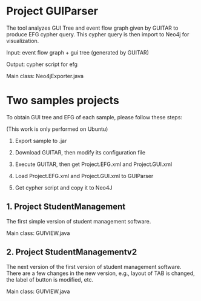 # Project GUIParser
The tool analyzes GUI Tree and event flow graph given by GUITAR to produce EFG cypher query. This cypher query is then import to Neo4j for visualization.

Input: event flow graph + gui tree (generated by GUITAR)

Output: cypher script for efg

Main class: Neo4jExporter.java

# Two samples projects
To obtain GUI tree and EFG of each sample, please follow these steps:

(This work is only performed on Ubuntu)

1. Export sample to .jar

2. Download GUITAR, then modify its configuration file

3. Execute GUITAR, then get Project.EFG.xml and Project.GUI.xml

4. Load Project.EFG.xml and Project.GUI.xml to GUIParser

5. Get cypher script and copy it to Neo4J

## 1. Project StudentManagement
The first simple version of student management software. 

Main class: GUIVIEW.java

## 2. Project StudentManagementv2
The next version of the first version of student management software. There are a few changes in the new version, e.g., layout of TAB is changed, the label of button is modified, etc.

Main class: GUIVIEW.java
